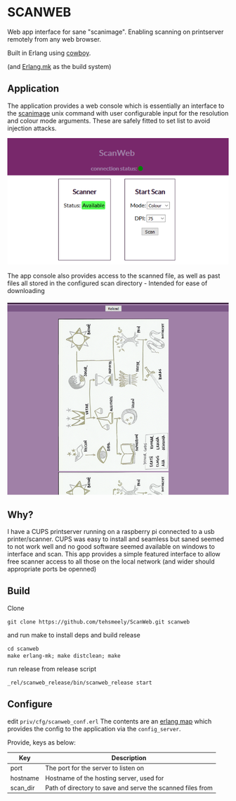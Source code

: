 # SCANWEB

Web app interface for sane "scanimage". Enabling scanning on printserver remotely from any web browser.

Built in Erlang using [cowboy](https://github.com/ninenines/cowboy).

(and [Erlang.mk](https://erlang.mk/guide/index.html) as the build system)


## Application

The application provides a web console which is essentially an interface to the [scanimage](http://linuxcommand.org/man_pages/scanimage1.html) unix command with user configurable input for the resolution and colour mode arguments. These are safely fitted to set list to avoid injection attacks.

![Console](screens/console.png)

The app console also provides access to the scanned file, as well as past files all stored in the configured scan directory - Intended for ease of downloading

![Image Output](screens/imageOutput.png)

## Why?

I have a CUPS printserver running on a raspberry pi connected to a usb printer/scanner. CUPS was easy to install and seamless but saned seemed to not work well and no good software seemed available on windows to interface and scan. This app provides a simple featured interface to allow free scanner access to all those on the local network (and wider should appropriate ports be openned)

## Build

Clone 
```
git clone https://github.com/tehsmeely/ScanWeb.git scanweb
```
and run make to install deps and build release
```
cd scanweb
make erlang-mk; make distclean; make
```

run release from release script
```
_rel/scanweb_release/bin/scanweb_release start
```


## Configure

edit `priv/cfg/scanweb_conf.erl`
The contents are an [erlang map](http://erlang.org/doc/man/maps.html) which provides the config to the application via the `config_server`. 

Provide, keys as below:

| Key | Description |
| --- | ----------- |
| port | The port for the server to listen on |
| hostname | Hostname of the hosting server, used for |
| scan_dir | Path of directory to save and serve the scanned files from |



